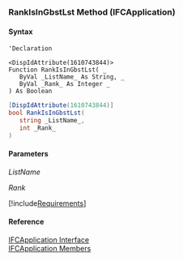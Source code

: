 ﻿### RankIsInGbstLst Method (IFCApplication)

#### Syntax

```vbnet
'Declaration

<DispIdAttribute(1610743844)>
Function RankIsInGbstLst( _
   ByVal _ListName_ As String, _
   ByVal _Rank_ As Integer _
) As Boolean
```

```csharp
[DispIdAttribute(1610743844)]
bool RankIsInGbstLst( 
   string _ListName_,
   int _Rank_
)
```

#### Parameters

_ListName_

_Rank_

[!include[Requirements](../partials/requirements.md)]

#### Reference

[IFCApplication Interface](FChoice.Foundation.Clarify.Compatibility~FChoice.Foundation.Clarify.Compatibility.IFCApplication.md)  
[IFCApplication Members](FChoice.Foundation.Clarify.Compatibility~FChoice.Foundation.Clarify.Compatibility.IFCApplication_members.md)